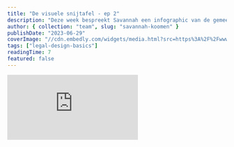 ```yaml
---
title: "De visuele snijtafel - ep 2"
description: "Deze week bespreekt Savannah een infographic van de gemeente Breda in samenwerking met het UWV."
author: { collection: "team", slug: "savannah-koomen" }
publishDate: "2023-06-29"
coverImage: "//cdn.embedly.com/widgets/media.html?src=https%3A%2F%2Fwww.loom.com%2Fembed%2Fc15b7fc76afe49a089c3e9ca4ba423cd&display_name=Loom&url=https%3A%2F%2Fwww.loom.com%2Fshare%2Fc15b7fc76afe49a089c3e9ca4ba423cd%3Fsid%3D7ffa000c-3da9-4f95-923b-b90f3c138b14&image=https%3A%2F%2Fcdn.loom.com%2Fsessions%2Fthumbnails%2Fc15b7fc76afe49a089c3e9ca4ba423cd-1697115535342.gif&key=96f1f04c5f4143bcb0f2e68c87d65feb&type=text%2Fhtml&schema=loom"
tags: ["legal-design-basics"]
readingTime: 7
featured: false
---
```


<iframe allowfullscreen="true" frameborder="0" scrolling="no" src="https://cdn.embedly.com/widgets/media.html?src=https%3A%2F%2Fwww.loom.com%2Fembed%2Fc15b7fc76afe49a089c3e9ca4ba423cd&display_name=Loom&url=https%3A%2F%2Fwww.loom.com%2Fshare%2Fc15b7fc76afe49a089c3e9ca4ba423cd%3Fsid%3D7ffa000c-3da9-4f95-923b-b90f3c138b14&image=https%3A%2F%2Fcdn.loom.com%2Fsessions%2Fthumbnails%2Fc15b7fc76afe49a089c3e9ca4ba423cd-1697115535342.gif&key=96f1f04c5f4143bcb0f2e68c87d65feb&type=text%2Fhtml&schema=loom" title="De visuele snijtafel 👀"></iframe>
